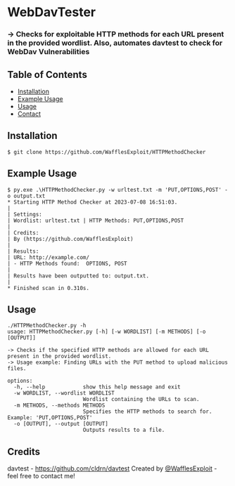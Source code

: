 # WebDavTester
 ### -> Checks for exploitable HTTP methods for each URL present in the provided wordlist. Also, automates davtest to check for WebDav Vulnerabilities
## Table of Contents
* [Installation](#installation)
* [Example Usage](#Example-Usage)
* [Usage](#Usage)
* [Contact](#contact)

## Installation
 ```
 $ git clone https://github.com/WafflesExploit/HTTPMethodChecker
 ```

## Example Usage
```
$ py.exe .\HTTPMethodChecker.py -w urltest.txt -m 'PUT,OPTIONS,POST' -o output.txt
* Starting HTTP Method Checker at 2023-07-08 16:51:03.
| 
| Settings:
| Wordlist: urltest.txt | HTTP Methods: PUT,OPTIONS,POST
|
| Credits:
| By (https://github.com/WafflesExploit)
|
| Results: 
| URL: http://example.com/ 
| - HTTP Methods found:  OPTIONS, POST       
| 
| Results have been outputted to: output.txt.
|
* Finished scan in 0.310s.
```

## Usage
```
./HTTPMethodChecker.py -h                    
usage: HTTPMethodChecker.py [-h] [-w WORDLIST] [-m METHODS] [-o [OUTPUT]]

-> Checks if the specified HTTP methods are allowed for each URL present in the provided wordlist.
-> Usage example: Finding URLs with the PUT method to upload malicious files.

options:
  -h, --help            show this help message and exit
  -w WORDLIST, --wordlist WORDLIST
                        Wordlist containing the URLs to scan.
  -m METHODS, --methods METHODS
                        Specifies the HTTP methods to search for. Example: 'PUT,OPTIONS,POST'
  -o [OUTPUT], --output [OUTPUT]
                        Outputs results to a file.
```

## Credits
davtest - https://github.com/cldrn/davtest
Created by [@WafflesExploit](https://github.com/WafflesExploit) - feel free to contact me!

